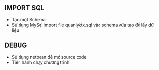  ## IMPORT SQL
  - Tạo một Schema
  - Sử dụng MySql import file quanlyktx.sql vào schema vừa tạo để lấy dữ liệu 
 ## DEBUG
  - Sử dụng netbean để mở source code
  - Tiến hành chạy chương trình
  

 

 
 
 
 




